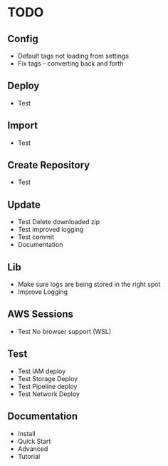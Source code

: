 # TODO

## Config

- Default tags not loading from settings
- Fix tags - converting back and forth

## Deploy

- Test

## Import

- Test

## Create Repository

- Test

## Update

- Test Delete downloaded zip
- Test improved logging
- Test commit
- Documentation

## Lib

- Make sure logs are being stored in the right spot
- Improve Logging

## AWS Sessions

- Test No browser support (WSL)

## Test

- Test IAM deploy
- Test Storage Deploy
- Test Pipeline deploy
- Test Network Deploy

## Documentation

- Install
- Quick Start
- Advanced
- Tutorial
